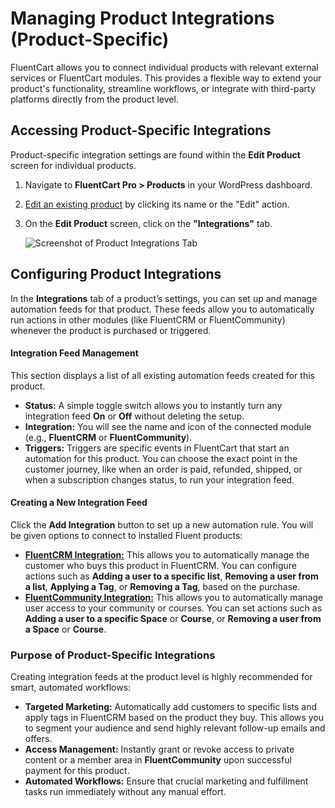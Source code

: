  # Managing Product Integrations (Product-Specific)

FluentCart allows you to connect individual products with relevant external services or FluentCart modules. This provides a flexible way to extend your product's functionality, streamline workflows, or integrate with third-party platforms directly from the product level.

## Accessing Product-Specific Integrations

Product-specific integration settings are found within the **Edit Product** screen for individual products.

1.  Navigate to **FluentCart Pro > Products** in your WordPress dashboard.
2.  [Edit an existing product](/guide/product-types-creation/product-list-overview) by clicking its name or the "Edit" action.
3.  On the **Edit Product** screen, click on the **"Integrations"** tab.

    ![Screenshot of Product Integrations Tab](/images/product-types-creation/managing-product-integration/Product-Integration.webp)

## Configuring Product Integrations

In the **Integrations** tab of a product’s settings, you can set up and manage automation feeds for that product. These feeds allow you to automatically run actions in other modules (like FluentCRM or FluentCommunity) whenever the product is purchased or triggered.

#### Integration Feed Management

This section displays a list of all existing automation feeds created for this product.

* **Status:** A simple toggle switch allows you to instantly turn any integration feed **On** or **Off** without deleting the setup.
* **Integration:** You will see the name and icon of the connected module (e.g., **FluentCRM** or **FluentCommunity**).
* **Triggers:** Triggers are specific events in FluentCart that start an automation for this product. You can choose the exact point in the customer journey, like when an order is paid, refunded, shipped, or when a subscription changes status, to run your integration feed.

#### Creating a New Integration Feed

Click the **Add Integration** button to set up a new automation rule. You will be given options to connect to installed Fluent products:

* [**FluentCRM Integration:**](/guide/integrations/fluentcrm-integration.md) This allows you to automatically manage the customer who buys this product in FluentCRM. You can configure actions such as **Adding a user to a specific list**, **Removing a user from a list**, **Applying a Tag**, or **Removing a Tag**, based on the purchase.
* [**FluentCommunity Integration:**](/guide/integrations/fluentcommunity-integration.md) This allows you to automatically manage user access to your community or courses. You can set actions such as **Adding a user to a specific Space** or **Course**, or **Removing a user from a Space** or **Course**.

### Purpose of Product-Specific Integrations

Creating integration feeds at the product level is highly recommended for smart, automated workflows:

* **Targeted Marketing:** Automatically add customers to specific lists and apply tags in FluentCRM based on the product they buy. This allows you to segment your audience and send highly relevant follow-up emails and offers.
* **Access Management:** Instantly grant or revoke access to private content or a member area in **FluentCommunity** upon successful payment for this product.
* **Automated Workflows:** Ensure that crucial marketing and fulfillment tasks run immediately without any manual effort.

